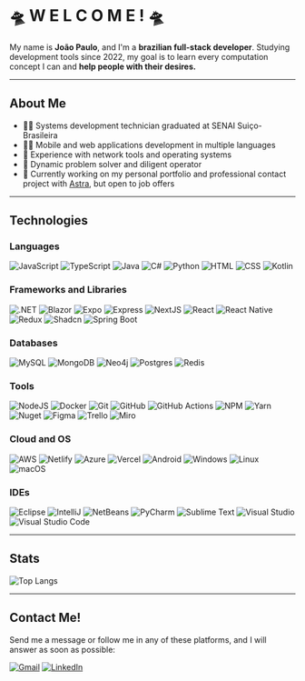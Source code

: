 # 🛸 W E L C O M E ! 🛸

My name is **João Paulo**, and I'm a **brazilian full-stack developer**. Studying development tools since 2022, my goal is to learn every computation concept I can and **help people with their desires.**

---

## About Me

- 👨‍🎓 Systems development technician graduated at SENAI Suiço-Brasileira
- 🧑‍💻 Mobile and web applications development in multiple languages
- 🛜 Experience with network tools and operating systems
- 🦾 Dynamic problem solver and diligent operator
- 💼 Currently working on my personal portfolio and professional contact project with [Astra](https://github.com/astra-software), but open to job offers

---

## Technologies

### **Languages**

![JavaScript](https://img.shields.io/badge/JavaScript-F7DF1E?logo=javascript&logoColor=000)
![TypeScript](https://img.shields.io/badge/TypeScript-3178C6?logo=typescript&logoColor=fff)
![Java](https://img.shields.io/badge/Java-%23ED8B00.svg?logo=openjdk&logoColor=white)
![C#](https://custom-icon-badges.demolab.com/badge/C%23-%23239120.svg?logo=cshrp&logoColor=white)
![Python](https://img.shields.io/badge/Python-3776AB?logo=python&logoColor=fff)
![HTML](https://img.shields.io/badge/HTML-%23E34F26.svg?logo=html5&logoColor=white)
![CSS](https://img.shields.io/badge/CSS-1572B6?logo=css3&logoColor=fff)
![Kotlin](https://img.shields.io/badge/Kotlin-%237F52FF.svg?logo=kotlin&logoColor=white)

### **Frameworks and Libraries**

![.NET](https://img.shields.io/badge/.NET-512BD4?logo=dotnet&logoColor=fff)
![Blazor](https://img.shields.io/badge/Blazor-512BD4?logo=blazor&logoColor=fff)
![Expo](https://img.shields.io/badge/Expo-000020?logo=expo&logoColor=fff)
![Express](https://img.shields.io/badge/Express.js-%23404d59.svg?logo=express&logoColor=%2361DAFB)
![NextJS](https://img.shields.io/badge/Next.js-black?logo=next.js&logoColor=white)
![React](https://img.shields.io/badge/React-%2320232a.svg?logo=react&logoColor=%2361DAFB)
![React Native](https://img.shields.io/badge/React_Native-%2320232a.svg?logo=react&logoColor=%2361DAFB)
![Redux](https://img.shields.io/badge/Redux-764ABC?logo=redux&logoColor=fff)
![Shadcn](https://img.shields.io/badge/shadcn%2Fui-000?logo=shadcnui&logoColor=fff)
![Spring Boot](https://img.shields.io/badge/Spring%20Boot-6DB33F?logo=springboot&logoColor=fff)

### **Databases**

![MySQL](https://img.shields.io/badge/MySQL-4479A1?logo=mysql&logoColor=fff)
![MongoDB](https://img.shields.io/badge/MongoDB-%234ea94b.svg?logo=mongodb&logoColor=white)
![Neo4j](https://img.shields.io/badge/Neo4j-008CC1?logo=neo4j&logoColor=white)
![Postgres](https://img.shields.io/badge/Postgres-%23316192.svg?logo=postgresql&logoColor=white)
![Redis](https://img.shields.io/badge/Redis-%23DD0031.svg?logo=redis&logoColor=white)

### **Tools**

![NodeJS](https://img.shields.io/badge/Node.js-6DA55F?logo=node.js&logoColor=white)
![Docker](https://img.shields.io/badge/Docker-2496ED?logo=docker&logoColor=fff)
![Git](https://img.shields.io/badge/Git-F05032?logo=git&logoColor=fff)
![GitHub](https://img.shields.io/badge/GitHub-%23121011.svg?logo=github&logoColor=white)
![GitHub Actions](https://img.shields.io/badge/GitHub_Actions-2088FF?logo=github-actions&logoColor=white)
![NPM](https://img.shields.io/badge/npm-CB3837?logo=npm&logoColor=fff)
![Yarn](https://img.shields.io/badge/Yarn-2C8EBB?logo=yarn&logoColor=fff)
![Nuget](https://img.shields.io/badge/NuGet-004880?logo=nuget&logoColor=fff)
![Figma](https://img.shields.io/badge/Figma-F24E1E?logo=figma&logoColor=white)
![Trello](https://img.shields.io/badge/Trello-0052CC?logo=trello&logoColor=fff)
![Miro](https://img.shields.io/badge/Miro-050038?logo=miro&logoColor=fff)

### **Cloud and OS**

![AWS](https://img.shields.io/badge/AWS-%23FF9900.svg?logo=amazon-web-services&logoColor=white)
![Netlify](https://img.shields.io/badge/Netlify-%23000000.svg?logo=netlify&logoColor=#00C7B7)
![Azure](https://custom-icon-badges.demolab.com/badge/Microsoft%20Azure-0089D6?logo=msazure&logoColor=white)
![Vercel](https://img.shields.io/badge/Vercel-%23000000.svg?logo=vercel&logoColor=white)
![Android](https://img.shields.io/badge/Android-3DDC84?logo=android&logoColor=white)
![Windows](https://custom-icon-badges.demolab.com/badge/Windows-0078D6?logo=windows11&logoColor=white)
![Linux](https://img.shields.io/badge/Linux-FCC624?logo=linux&logoColor=black)
![macOS](https://img.shields.io/badge/macOS-000000?logo=apple&logoColor=F0F0F0)

### **IDEs**

![Eclipse](https://img.shields.io/badge/Eclipse-FE7A16.svg?logo=Eclipse&logoColor=white)
![IntelliJ](https://img.shields.io/badge/IntelliJIDEA-000000.svg?logo=intellij-idea&logoColor=white)
![NetBeans](https://img.shields.io/badge/NetBeans%20IDE-1B6AC6.svg?logo=apache-netbeans-ide&logoColor=white)
![PyCharm](https://img.shields.io/badge/PyCharm-000?logo=pycharm&logoColor=fff)
![Sublime Text](https://img.shields.io/badge/Sublime%20Text-%23575757.svg?logo=sublime-text&logoColor=important)
![Visual Studio](https://custom-icon-badges.demolab.com/badge/Visual%20Studio-5C2D91.svg?&logo=visual-studio&logoColor=white)
![Visual Studio Code](https://custom-icon-badges.demolab.com/badge/Visual%20Studio%20Code-0078d7.svg?logo=vsc&logoColor=white)

---

## Stats

![Top Langs](https://github-readme-stats.vercel.app/api/top-langs/?username=sntpwbl&layout=compact&langs_count=7&theme=dracula)

---

## Contact Me!

Send me a message or follow me in any of these platforms, and I will answer as soon as possible:

[![Gmail](https://img.shields.io/badge/Gmail-D14836?logo=gmail&logoColor=white)](mailto:jpcsantana401@gmail.com)
[![LinkedIn](https://img.shields.io/badge/Linkedin-%230077B5.svg?logo=linkedin&logoColor=white)](https://www.linkedin.com/in/jpcota/)
